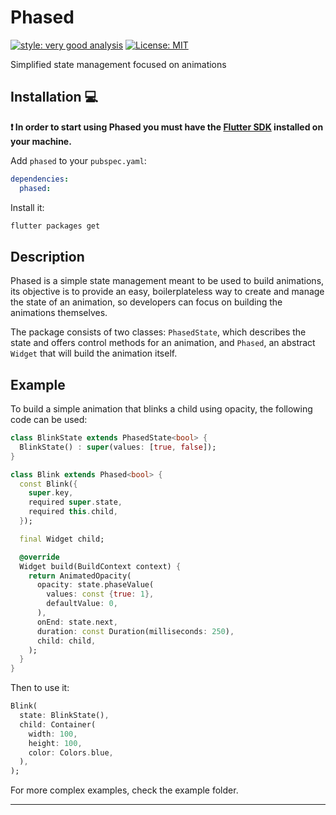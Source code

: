 # Phased

[![style: very good analysis][very_good_analysis_badge]][very_good_analysis_link]
[![License: MIT][license_badge]][license_link]

Simplified state management focused on animations

## Installation 💻

**❗ In order to start using Phased you must have the [Flutter SDK][flutter_install_link] installed on your machine.**

Add `phased` to your `pubspec.yaml`:

```yaml
dependencies:
  phased:
```

Install it:

```sh
flutter packages get
```

## Description

Phased is a simple state management meant to be used to build animations, its objective is to
provide an easy, boilerplateless way to create and manage the state of an animation, so developers
can focus on building the animations themselves.

The package consists of two classes: `PhasedState`, which describes the state and offers control methods for an animation, and `Phased`, an abstract `Widget` that will build the animation itself.

## Example

To build a simple animation that blinks a child using opacity, the following code can be used:

```dart
class BlinkState extends PhasedState<bool> {
  BlinkState() : super(values: [true, false]);
}

class Blink extends Phased<bool> {
  const Blink({
    super.key,
    required super.state,
    required this.child,
  });

  final Widget child;

  @override
  Widget build(BuildContext context) {
    return AnimatedOpacity(
      opacity: state.phaseValue(
        values: const {true: 1},
        defaultValue: 0,
      ),
      onEnd: state.next,
      duration: const Duration(milliseconds: 250),
      child: child,
    );
  }
}
```

Then to use it:

```dart
Blink(
  state: BlinkState(),
  child: Container(
    width: 100,
    height: 100,
    color: Colors.blue,
  ),
);
```

For more complex examples, check the example folder.

---


[flutter_install_link]: https://docs.flutter.dev/get-started/install
[github_actions_link]: https://docs.github.com/en/actions/learn-github-actions
[license_badge]: https://img.shields.io/badge/license-MIT-blue.svg
[license_link]: https://opensource.org/licenses/MIT
[logo_black]: https://raw.githubusercontent.com/VGVentures/very_good_brand/main/styles/README/vgv_logo_black.png#gh-light-mode-only
[logo_white]: https://raw.githubusercontent.com/VGVentures/very_good_brand/main/styles/README/vgv_logo_white.png#gh-dark-mode-only
[mason_link]: https://github.com/felangel/mason
[very_good_analysis_badge]: https://img.shields.io/badge/style-very_good_analysis-B22C89.svg
[very_good_analysis_link]: https://pub.dev/packages/very_good_analysis
[very_good_cli_link]: https://pub.dev/packages/very_good_cli
[very_good_coverage_link]: https://github.com/marketplace/actions/very-good-coverage
[very_good_ventures_link]: https://verygood.ventures
[very_good_ventures_link_light]: https://verygood.ventures#gh-light-mode-only
[very_good_ventures_link_dark]: https://verygood.ventures#gh-dark-mode-only
[very_good_workflows_link]: https://github.com/VeryGoodOpenSource/very_good_workflows
